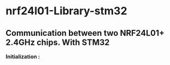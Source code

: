 # nrf24l01-Library-stm32
Communication between two NRF24L01+ 2.4GHz chips. With STM32
---------------------------------------------------------------------------

**Initialization :**

